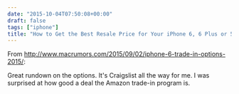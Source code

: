 ```yaml
---
date: "2015-10-04T07:50:08+00:00"
draft: false
tags: ["iphone"]
title: "How to Get the Best Resale Price for Your iPhone 6, 6 Plus or 5s"
---
```

From http://www.macrumors.com/2015/09/02/iphone-6-trade-in-options-2015/:

Great rundown on the options. It's Craigslist all the way for me. I was surprised at how good a deal the Amazon trade-in program is.
